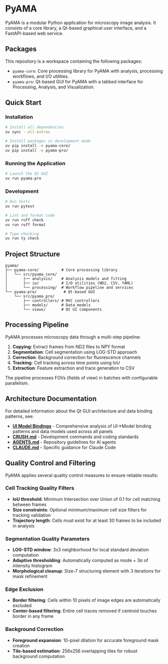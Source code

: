 # PyAMA

PyAMA is a modular Python application for microscopy image analysis. It consists of a core library, a Qt-based graphical user interface, and a FastAPI-based web service.

## Packages

This repository is a workspace containing the following packages:

*   `pyama-core`: Core processing library for PyAMA with analysis, processing workflows, and I/O utilities.
*   `pyama-pro`: Qt-based GUI for PyAMA with a tabbed interface for Processing, Analysis, and Visualization.

## Quick Start

### Installation

```bash
# Install all dependencies
uv sync --all-extras

# Install packages in development mode
uv pip install -e pyama-core/
uv pip install -e pyama-pro/
```

### Running the Application

```bash
# Launch the Qt GUI
uv run pyama-pro
```

### Development

```bash
# Run tests
uv run pytest

# Lint and format code
uv run ruff check
uv run ruff format

# Type checking
uv run ty check
```

## Project Structure

```
pyama/
├── pyama-core/          # Core processing library
│   └── src/pyama_core/
│       ├── analysis/    # Analysis models and fitting
│       ├── io/          # I/O utilities (ND2, CSV, YAML)
│       └── processing/  # Workflow pipeline and services
└── pyama-pro/            # Qt-based GUI
    └── src/pyama_pro/
        ├── controllers/ # MVC controllers
        ├── models/      # Data models
        └── views/       # Qt UI components
```

## Processing Pipeline

PyAMA processes microscopy data through a multi-step pipeline:

1. **Copying**: Extract frames from ND2 files to NPY format
2. **Segmentation**: Cell segmentation using LOG-STD approach
3. **Correction**: Background correction for fluorescence channels
4. **Tracking**: Cell tracking across time points using IoU
5. **Extraction**: Feature extraction and trace generation to CSV

The pipeline processes FOVs (fields of view) in batches with configurable parallelism.

## Architecture Documentation

For detailed information about the Qt GUI architecture and data binding patterns, see:

- **[UI Model Bindings](pyama-pro/UI_MODEL_BINDINGS.md)** - Comprehensive analysis of UI→Model binding patterns and data models used across all panels
- **[CRUSH.md](CRUSH.md)** - Development commands and coding standards
- **[AGENTS.md](AGENTS.md)** - Repository guidelines for AI agents
- **[CLAUDE.md](CLAUDE.md)** - Specific guidance for Claude Code

## Quality Control and Filtering

PyAMA applies several quality control measures to ensure reliable results:

### Cell Tracking Quality Filters
- **IoU threshold**: Minimum Intersection over Union of 0.1 for cell matching between frames
- **Size constraints**: Optional minimum/maximum cell size filters for tracking validation
- **Trajectory length**: Cells must exist for at least 30 frames to be included in analysis

### Segmentation Quality Parameters
- **LOG-STD window**: 3x3 neighborhood for local standard deviation computation
- **Adaptive thresholding**: Automatically computed as mode + 3σ of intensity histogram
- **Morphological cleanup**: Size-7 structuring element with 3 iterations for mask refinement

### Edge Exclusion
- **Border filtering**: Cells within 10 pixels of image edges are automatically excluded
- **Center-based filtering**: Entire cell traces removed if centroid touches border in any frame

### Background Correction
- **Foreground expansion**: 10-pixel dilation for accurate foreground mask creation
- **Tile-based estimation**: 256x256 overlapping tiles for robust background computation
